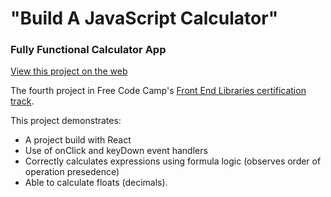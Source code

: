 # "Build A JavaScript Calculator"
### Fully Functional Calculator App

[View this project on the web](#)

The fourth project in Free Code Camp's [Front End Libraries certification track](https://learn.freecodecamp.org/front-end-libraries/front-end-libraries-projects/build-a-drum-machine).

This project demonstrates:

- A project build with React
- Use of onClick and keyDown event handlers
- Correctly calculates expressions using formula logic (observes order of operation presedence)
- Able to calculate floats (decimals).